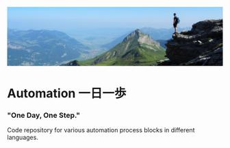 ![](step.jpg)

# Automation 一日一歩
### "One Day, One Step."

Code repository for various automation process blocks in different languages.
